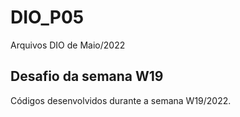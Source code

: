 # DIO_P05
Arquivos DIO de Maio/2022
## Desafio da semana W19
Códigos desenvolvidos durante a semana W19/2022.

